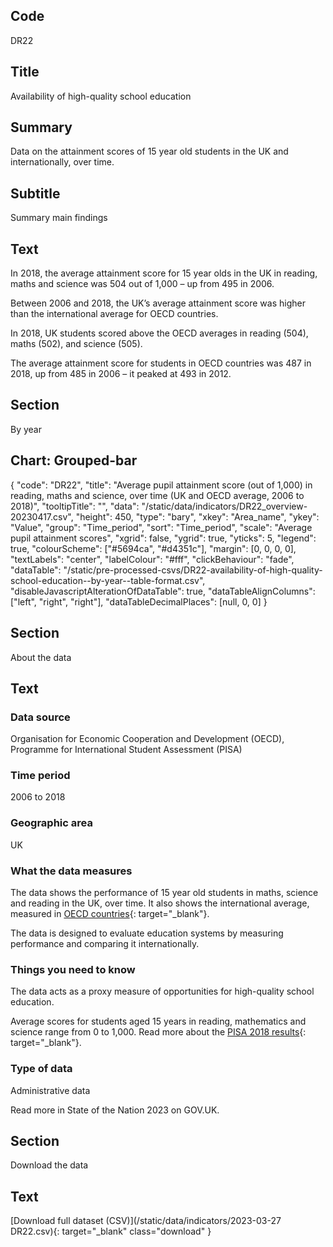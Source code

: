 ## Code
DR22

## Title
Availability of high-quality school education

## Summary
Data on the attainment scores of 15 year old students in the UK and internationally, over time.

## Subtitle
Summary main findings

## Text
In 2018, the average attainment score for 15 year olds in the UK in reading, maths and science was 504 out of 1,000 – up from 495 in 2006. 

Between 2006 and 2018, the UK’s average attainment score was higher than the international average for OECD countries.

In 2018, UK students scored above the OECD averages in reading (504), maths (502), and science (505).

The average attainment score for students in OECD countries was 487 in 2018, up from 485 in 2006 – it peaked at 493 in 2012.

## Section
By year

## Chart: Grouped-bar
{
    "code": "DR22",
    "title": "Average pupil attainment score (out of 1,000) in reading, maths and science, over time (UK and OECD average, 2006 to 2018)",
    "tooltipTitle": "",
    "data": "/static/data/indicators/DR22_overview-20230417.csv",
    "height": 450,
    "type": "bary",
    "xkey": "Area_name",
    "ykey": "Value",
    "group": "Time_period",
    "sort": "Time_period",
    "scale": "Average pupil attainment scores",
    "xgrid": false,
    "ygrid": true,
    "yticks": 5,
    "legend": true,
    "colourScheme": ["#5694ca", "#d4351c"],
    "margin": [0, 0, 0, 0],
    "textLabels": "center",
    "labelColour": "#fff",
    "clickBehaviour": "fade",
    "dataTable": "/static/pre-processed-csvs/DR22-availability-of-high-quality-school-education--by-year--table-format.csv",
    "disableJavascriptAlterationOfDataTable": true,
    "dataTableAlignColumns": ["left", "right", "right"],
    "dataTableDecimalPlaces": [null, 0, 0]
}

## Section
About the data

## Text
### Data source
Organisation for Economic Cooperation and Development (OECD), Programme for International Student Assessment (PISA)

### Time period
2006 to 2018

### Geographic area
UK

### What the data measures
The data shows the performance of 15 year old students in maths, science and reading in the UK, over time.
It also shows the international average, measured in
[OECD countries](https://www.oecd.org/about/document/ratification-oecd-convention.htm){: target="_blank"}.

The data is designed to evaluate education systems by measuring performance and comparing it internationally.

### Things you need to know
The data acts as a proxy measure of opportunities for high-quality school education.

Average scores for students aged 15 years in reading, mathematics and science range from 0 to 1,000. Read more about the
[PISA 2018 results](https://www.oecd.org/publications/pisa-2018-results-volume-i-5f07c754-en.htm){: target="_blank"}.

### Type of data
Administrative data

Read more in State of the Nation 2023 on GOV.UK.

## Section
Download the data

## Text
[Download full dataset (CSV)](/static/data/indicators/2023-03-27 DR22.csv){: target="_blank" class="download" }
